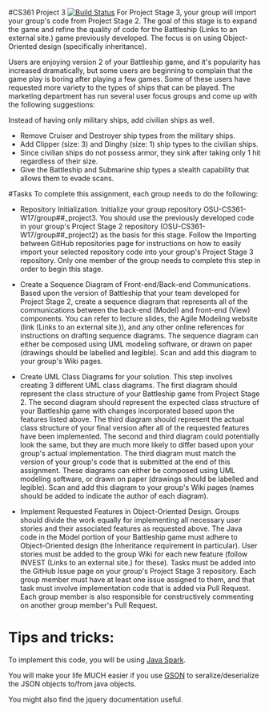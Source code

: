 #CS361 Project 3 [![Build Status](https://travis-ci.org/OSU-CS361-W17/group7_project3.svg?branch=master)](https://travis-ci.org/OSU-CS361-W17/group7_project3)
For Project Stage 3, your group will import your group's code from Project Stage 2. The goal of this stage is to expand the game and refine the quality of code for the Battleship (Links to an external site.) game previously developed. The focus is on using Object-Oriented design (specifically inheritance).

Users are enjoying version 2 of your Battleship game, and it's popularity has increased dramatically, but some users are beginning to complain that the game play is boring after playing a few games. Some of these users have requested more variety to the types of ships that can be played. The marketing department has run several user focus groups and come up with the following suggestions:

Instead of having only military ships, add civilian ships as well.
* Remove Cruiser and Destroyer ship types from the military ships.
* Add Clipper (size: 3) and Dinghy (size: 1) ship types to the civilian ships.
* Since civilian ships do not possess armor, they sink after taking only 1 hit regardless of their size.
* Give the Battleship and Submarine ship types a stealth capability that allows them to evade scans.

#Tasks
To complete this assignment, each group needs to do the following:

* Repository Initialization. Initialize your group repository OSU-CS361-W17/group##_project3. You should use the previously developed code in your group's Project Stage 2 repository (OSU-CS361-W17/group##_project2) as the basis for this stage. Follow the Importing between GitHub repositories page for instructions on how to easily import your selected repository code into your group's Project Stage 3 repository. Only one member of the group needs to complete this step in order to begin this stage.

* Create a Sequence Diagram of Front-end/Back-end Communications. Based upon the version of Battleship that your team developed for Project Stage 2, create a sequence diagram that represents all of the communications between the back-end (Model) and front-end (View) components. You can refer to lecture slides, the Agile Modeling website (link (Links to an external site.)), and any other online references for instructions on drafting sequence diagrams. The sequence diagram can either be composed using UML modeling software, or drawn on paper (drawings should be labelled and legible). Scan and add this diagram to your group's Wiki pages.

* Create UML Class Diagrams for your solution. This step involves creating 3 different UML class diagrams. The first diagram should represent the class structure of your Battleship game from Project Stage 2. The second diagram should represent the expected class structure of your Battleship game with changes incorporated based upon the features listed above. The third diagram should represent the actual class structure of your final version after all of the requested features have been implemented. The second and third diagram could potentially look the same, but they are much more likely to differ based upon your group's actual implementation. The third diagram must match the version of your group's code that is submitted at the end of this assignment. These diagrams can either be composed using UML modeling software, or drawn on paper (drawings should be labelled and legible). Scan and add this diagram to your group's Wiki pages (names should be added to indicate the author of each diagram).

* Implement Requested Features in Object-Oriented Design. Groups should divide the work equally for implementing all necessary user stories and their associated features as requested above. The Java code in the Model portion of your Battleship game must adhere to Object-Oriented design (the Inheritance requirement in particular). User stories must be added to the group Wiki for each new feature (follow INVEST (Links to an external site.) for these). Tasks must be added into the GitHub Issue page on your group's Project Stage 3 repository. Each group member must have at least one issue assigned to them, and that task must involve implementation code that is added via Pull Request. Each group member is also responsible for constructively commenting on another group member's Pull Request.

# Tips and tricks:

To implement this code, you will be using [Java Spark](http://sparkjava.com).

You will make your life MUCH easier if you use [GSON](https://github.com/google/gson) to seralize/deserialize the JSON objects to/from java objects.

You might also find the jquery documentation useful.
